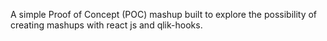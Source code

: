 A simple Proof of Concept (POC) mashup built to explore the possibility of creating mashups with react js and qlik-hooks.
